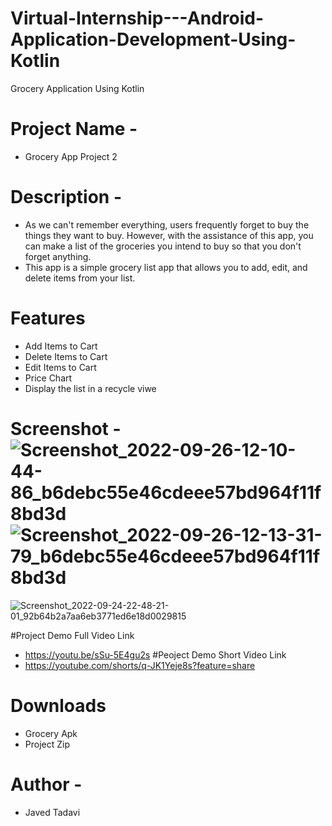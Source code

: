 # Virtual-Internship---Android-Application-Development-Using-Kotlin
Grocery Application Using Kotlin 
# Project Name - 
* Grocery App Project 2
# Description - 
* As we can't remember everything, users frequently forget to buy the things they want to buy. However, with the assistance of this app, you can make a list of the groceries you intend to buy so that you don't forget anything. 
* This app is a simple grocery list app that allows you to add, edit, and delete items from your list. 
 # Features 
* Add Items to Cart 
* Delete Items to Cart 
* Edit Items to Cart 
* Price Chart 
* Display the list in a recycle viwe 
# Screenshot -![Screenshot_2022-09-26-12-10-44-86_b6debc55e46cdeee57bd964f11f8bd3d](https://user-images.githubusercontent.com/86054514/192600403-c8dd637e-c111-470f-a2c1-577d1a50fae8.jpg)![Screenshot_2022-09-26-12-13-31-79_b6debc55e46cdeee57bd964f11f8bd3d](https://user-images.githubusercontent.com/86054514/192600421-b5c0a88c-5fe0-4de3-934c-0c266b289029.jpg)

![Screenshot_2022-09-24-22-48-21-01_92b64b2a7aa6eb3771ed6e18d0029815](https://user-images.githubusercontent.com/86054514/192600450-ecfd30e4-4b9f-4a1c-83c0-537e12aa6aed.jpg)

#Project Demo Full Video Link
* https://youtu.be/sSu-5E4gu2s
#Peoject Demo Short Video Link
* https://youtube.com/shorts/q-JK1Yeje8s?feature=share
# Downloads 
* Grocery Apk 
* Project Zip 
# Author - 
* Javed Tadavi 

